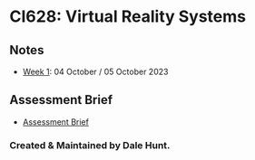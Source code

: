 # CI628: Virtual Reality Systems

## Notes

- [Week 1](Notes/Week_01.md): 04 October / 05 October 2023

## Assessment Brief

- [Assessment Brief](Assessment.pdf)

### Created & Maintained by Dale Hunt.
